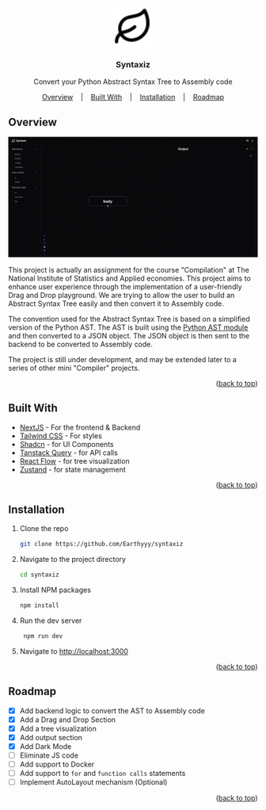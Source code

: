 <div id="readme-top"></div>

<!-- PROJECT LOGO -->
<br />
<div align="center">
  <a href="https://github.com/othneildrew/Best-README-Template">
    <img src="images/logo.svg" alt="Logo" width="80" height="80">
  </a>

  <h3 align="center">Syntaxiz</h3>

  <p align="center">
    Convert your Python Abstract Syntax Tree to Assembly code

  </p>
</div>

<p align="center">
  <a href="#overview">Overview</a>
  &nbsp;&nbsp;&nbsp;|&nbsp;&nbsp;&nbsp;
  <a href="#built-with">Built With</a>
  &nbsp;&nbsp;&nbsp;|&nbsp;&nbsp;&nbsp;
  <a href="#installation">Installation</a>
  &nbsp;&nbsp;&nbsp;|&nbsp;&nbsp;&nbsp;
  <a href="#roadmap">Roadmap</a>

</p>

## Overview

[![Syntaxiz][product-screenshot]](https://github.com/Earthyyy/syntaxiz)

This project is actually an assignment for the course "Compilation" at The National Institute of Statistics and Applied economies. This project aims to enhance user experience through the implementation of a user-friendly Drag and Drop playground. We are trying to allow the user to build an Abstract Syntax Tree easily and then convert it to Assembly code.

The convention used for the Abstract Syntax Tree is based on a simplified version of the Python AST. The AST is built using the [Python AST module](https://docs.python.org/3/library/ast.html) and then converted to a JSON object. The JSON object is then sent to the backend to be converted to Assembly code.

The project is still under development, and may be extended later to a series of other mini "Compiler" projects.

<p align="right">(<a href="#readme-top">back to top</a>)</p>

## Built With

- [NextJS](https://nextjs.org/) - For the frontend & Backend
- [Tailwind CSS](https://tailwindcss.com/) - For styles
- [Shadcn](https://ui.shadcn.com/) - for UI Components
- [Tanstack Query](https://tanstack.com/query/) - for API calls
- [React Flow](https://reactflow.dev/) - for tree visualization
- [Zustand](https://docs.pmnd.rs/zustand/getting-started/introduction) - for state management

<p align="right">(<a href="#readme-top">back to top</a>)</p>

<!-- GETTING STARTED -->

## Installation

1. Clone the repo
   ```sh
   git clone https://github.com/Earthyyy/syntaxiz
   ```
2. Navigate to the project directory
   ```sh
   cd syntaxiz
   ```
3. Install NPM packages
   ```sh
   npm install
   ```
4. Run the dev server
   ```sh
    npm run dev
   ```
5. Navigate to [http://localhost:3000](http://localhost:3000)

<p align="right">(<a href="#readme-top">back to top</a>)</p>

<!-- ROADMAP -->

## Roadmap

- [x] Add backend logic to convert the AST to Assembly code
- [x] Add a Drag and Drop Section
- [x] Add a tree visualization
- [x] Add output section
- [x] Add Dark Mode
- [ ] Eliminate JS code
- [ ] Add support to Docker
- [ ] Add support to `for` and `function calls` statements
- [ ] Implement AutoLayout mechanism (Optional)

<p align="right">(<a href="#readme-top">back to top</a>)</p>

<!-- MARKDOWN LINKS & IMAGES -->

[product-screenshot]: images/demo.gif
